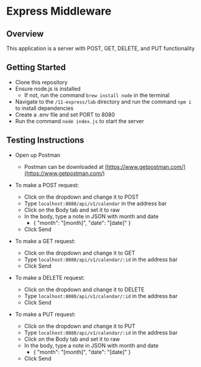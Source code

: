 # Express Middleware

## Overview
This application is a server with POST, GET, DELETE, and PUT functionality

## Getting Started
- Clone this repository
- Ensure node.js is installed
    - If not, run the command `brew install node` in the terminal
- Navigate to the `/11-express/lab` directory and run the command `npm i` to install dependencies
- Create a .env file and set PORT to 8080
- Run the command `node index.js` to start the server

## Testing Instructions
- Open up Postman
    - Postman can be downloaded at [https://www.getpostman.com/](https://www.getpostman.com/)

- To make a POST request:
    - Click on the dropdown and change it to POST
    - Type `localhost:8080/api/v1/calendar` in the address bar
    - Click on the Body tab and set it to raw
    - In the body, type a note in JSON with month and date
        - { "month": "[month]", "date": "[date]" }
    - Click Send

- To make a GET request:
    - Click on the dropdown and change it to GET
    - Type `localhost:8080/api/v1/calendar/:id` in the address bar
    - Click Send
    
- To make a DELETE request:
    - Click on the dropdown and change it to DELETE
    - Type `localhost:8080/api/v1/calendar/:id` in the address bar
    - Click Send

- To make a PUT request:
    - Click on the dropdown and change it to PUT
    - Type `localhost:8080/api/v1/calendar/:id` in the address bar
    - Click on the Body tab and set it to raw
    - In the body, type a note in JSON with month and date
        - { "month": "[month]", "date": "[date]" }
    - Click Send